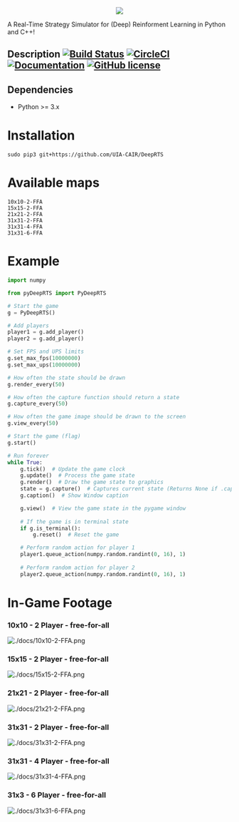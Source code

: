 <p align="center">
  <img src ="./docs/logo.png" />
</p>

A Real-Time Strategy Simulator for (Deep) Reinforment Learning in Python and C++!

## Description [![Build Status](https://travis-ci.org/UIA-CAIR/DeepRTS.svg)](https://travis-ci.org/UIA-CAIR/DeepRTS) [![CircleCI](https://circleci.com/gh/cair/DeepRTS/tree/c%2B%2B.svg?style=svg)](https://circleci.com/gh/cair/DeepRTS/tree/c%2B%2B)[![Documentation](https://img.shields.io/badge/docs-readme-blue.svg)](https://github.com/UIA-CAIR/DeepRTS/blob/c%2B%2B/docs/README.md) [![GitHub license](https://img.shields.io/badge/license-MIT-blue.svg)](https://raw.githubusercontent.com/UIA-CAIR/DeepRTS/c%2B%2B/LICENCE.MIT)


## Dependencies

* Python >= 3.x

# Installation
```
sudo pip3 git+https://github.com/UIA-CAIR/DeepRTS
```
# Available maps
```
10x10-2-FFA
15x15-2-FFA
21x21-2-FFA
31x31-2-FFA
31x31-4-FFA
31x31-6-FFA
```

# Example
```python
import numpy

from pyDeepRTS import PyDeepRTS

# Start the game
g = PyDeepRTS()

# Add players
player1 = g.add_player()
player2 = g.add_player()

# Set FPS and UPS limits
g.set_max_fps(10000000)
g.set_max_ups(10000000)

# How often the state should be drawn
g.render_every(50)

# How often the capture function should return a state
g.capture_every(50)

# How often the game image should be drawn to the screen
g.view_every(50)

# Start the game (flag)
g.start()

# Run forever
while True:
    g.tick()  # Update the game clock
    g.update()  # Process the game state
    g.render()  # Draw the game state to graphics
    state = g.capture()  # Captures current state (Returns None if .capture_every is set for some iterations)
    g.caption()  # Show Window caption

    g.view()  # View the game state in the pygame window
    
    # If the game is in terminal state
    if g.is_terminal():
        g.reset()  # Reset the game

    # Perform random action for player 1
    player1.queue_action(numpy.random.randint(0, 16), 1)
    
    # Perform random action for player 2
    player2.queue_action(numpy.random.randint(0, 16), 1)
```
# In-Game Footage

### 10x10 - 2 Player - free-for-all
![./docs/10x10-2-FFA.png](./docs/10x10-2-FFA.png)

### 15x15 - 2 Player - free-for-all
![./docs/15x15-2-FFA.png](./docs/15x15-2-FFA.png)

### 21x21 - 2 Player - free-for-all
![./docs/21x21-2-FFA.png](./docs/21x21-2-FFA.png)

### 31x31 - 2 Player - free-for-all
![./docs/31x31-2-FFA.png](./docs/31x31-2-FFA.png)

### 31x31 - 4 Player - free-for-all
![./docs/31x31-4-FFA.png](./docs/31x31-4-FFA.png)

### 31x3 - 6 Player - free-for-all
![./docs/31x31-6-FFA.png](./docs/31x31-6-FFA.png)
